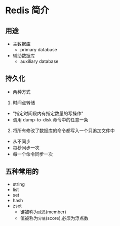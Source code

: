 # Redis 简介
## 用途
- 主数据库
  - primary database
- 辅助数据库
  - auxiliary database

## 持久化
- 两种方式
1. 时间点转储
  - "指定时间段内有指定数量的写操作"
  - 调用 dump-to-disk 命令中的任意一条
2. 将所有修改了数据库的命令都写入一个只追加文件中
  - 从不同步
  - 每秒同步一次
  - 每一个命令同步一次

## 五种常用的
- string
- list
- set
- hash
- zset
  - 键被称为`成员`(member)
  - 值被称为`分值`(score),必须为浮点数
